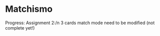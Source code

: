 Matchismo
=========
Progress: Assignment 2:/n
3 cards match mode need to be modified (not complete yet!)
